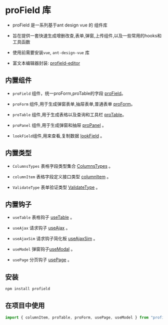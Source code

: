 # proField 库

* proField 是一系列基于ant design vue 的 组件库

* 旨在提供一套快速生成增删改查,表单,弹窗,上传组件,以及一些常用的hooks和工具函数

* 使用前需要安装`vue`, `ant-design-vue` 库

* 富文本编辑器封装:  [profield-editor](https://www.npmjs.com/package/profield-editor)


## 内置组件

* `proField` 组件，统一proForm,proTable的字段 [proField](./docs/proField.md)。

* `proForm` 组件,用于生成弹窗表单,抽屉表单,普通表单 [proForm](./docs/proForm.md)。

* `proTable` 组件,用于生成表格以及查询和工具栏 [proTable](./docs/proTable.md)。

* `proPanel` 组件,用于生成弹窗和抽屉 [proPanel](./docs/proPanel.md) 。

* `lookField`组件,用来查看,复制数据 [lookField](./docs/lookField.md) 。

## 内置类型

* `ColumnsTypes` 表格字段类型集合 [ColumnsTypes](./docs/types.md#说明) 。

* `columnItem` 表格字段定义接口类型 [columnItem](./docs/types.md#定义) 。

* `ValidateType` 表单验证类型 [ValidateType](./docs/types.md#定义) 。

## 内置钩子

* `useTable` 表格钩子  [useTable](./docs/useTable.md) 。

* `useAjax` 请求钩子 [useAjax](./docs/useAjax.md) 。

* `useAjaxSim` 请求钩子简化板 [useAjaxSim](./docs/useAjax.md#useajaxsim-hook) 。

* `useModel` 弹窗钩子[useModal](./docs/useModel.md) 。

* `usePage` 分页钩子 [usePage](./docs/usePage.md) 。

## 安装

```bash
npm install profield
```

## 在项目中使用

```js
import { columnItem, proTable, proForm, usePage, useModel } from "profield";
```